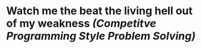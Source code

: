 # Watch me the beat the living hell out of my weakness _(Competitve Programming Style Problem Solving)_
